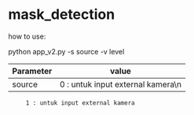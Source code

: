 # mask_detection

how to use: 

python app_v2.py -s source -v level

Parameter | value 
--- | --- 
source | 0 : untuk input external kamera\n
         1 : untuk input external kamera
